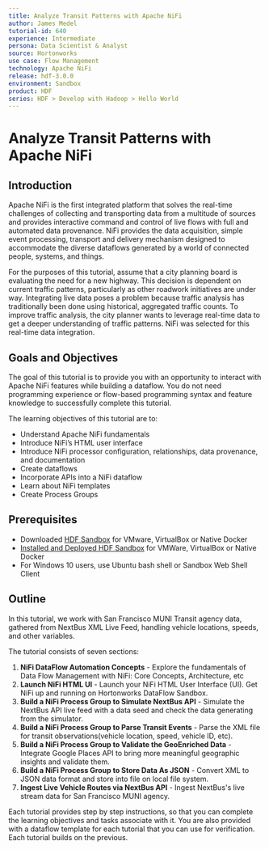 ```yaml
---
title: Analyze Transit Patterns with Apache NiFi
author: James Medel
tutorial-id: 640
experience: Intermediate
persona: Data Scientist & Analyst
source: Hortonworks
use case: Flow Management
technology: Apache NiFi
release: hdf-3.0.0
environment: Sandbox
product: HDF
series: HDF > Develop with Hadoop > Hello World
---
```


# Analyze Transit Patterns with Apache NiFi

## Introduction

Apache NiFi is the first integrated platform that solves the real-time challenges of collecting and transporting data from a multitude of sources and provides interactive command and control of live flows with full and automated data provenance. NiFi provides the data acquisition, simple event processing, transport and delivery mechanism designed to accommodate the diverse dataflows generated by a world of connected people, systems, and things.

For the purposes of this tutorial, assume that a city planning board is evaluating the need for a new highway.  This decision is dependent on current traffic patterns, particularly as other roadwork initiatives are under way. Integrating live data poses a problem because traffic analysis has traditionally been done using historical, aggregated traffic counts.  To improve traffic analysis, the city planner wants to leverage real-time data to get a deeper understanding of traffic patterns.  NiFi was selected for this real-time data integration.

## Goals and Objectives

The goal of this tutorial is to provide you with an opportunity to interact with Apache NiFi features while building a dataflow. You do not need programming experience or flow-based programming syntax and feature knowledge to successfully complete this tutorial.

The learning objectives of this tutorial are to:
- Understand Apache NiFi fundamentals
- Introduce NiFi’s HTML user interface
- Introduce NiFi processor configuration, relationships, data provenance, and documentation
- Create dataflows
- Incorporate APIs into a NiFi dataflow
- Learn about NiFi templates
- Create Process Groups

## Prerequisites

- Downloaded [HDF Sandbox](https://hortonworks.com/products/sandbox/) for VMware, VirtualBox or Native Docker
- [Installed and Deployed HDF Sandbox](https://hortonworks.com/tutorial/sandbox-deployment-and-install-guide/) for VMWare, VirtualBox or Native Docker
- For Windows 10 users, use Ubuntu bash shell or Sandbox Web Shell Client

## Outline

In this tutorial, we work with San Francisco MUNI Transit agency data, gathered from NextBus XML Live Feed, handling vehicle locations, speeds, and other variables.

The tutorial consists of seven sections:

1. **NiFi DataFlow Automation Concepts** - Explore the fundamentals of Data Flow Management with NiFi: Core Concepts, Architecture, etc
2. **Launch NiFi HTML UI** - Launch your NiFi HTML User Interface (UI). Get NiFi up and running on Hortonworks DataFlow Sandbox.
3. **Build a NiFi Process Group to Simulate NextBus API** - Simulate the NextBus API live feed with a data seed and check the data generating from the simulator.
4. **Build a NiFi Process Group to Parse Transit Events** - Parse the XML file for transit observations(vehicle location, speed, vehicle ID, etc).
5. **Build a NiFi Process Group to Validate the GeoEnriched Data** - Integrate Google Places API to bring more meaningful geographic insights and validate them.
6. **Build a NiFi Process Group to Store Data As JSON** - Convert XML to JSON data format and store into file on local file system.
7. **Ingest Live Vehicle Routes via NextBus API** - Ingest NextBus's live stream data for San Francisco MUNI agency.

Each tutorial provides step by step instructions, so that you can complete the learning objectives and tasks associate with it. You are also provided with a dataflow template for each tutorial that you can use for verification. Each tutorial builds on the previous.
